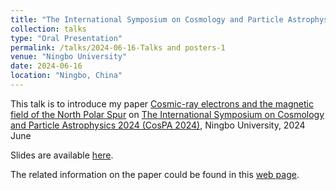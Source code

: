 ```yaml
---
title: "The International Symposium on Cosmology and Particle Astrophysics 2024 (CosPA 2024)"
collection: talks
type: "Oral Presentation"
permalink: /talks/2024-06-16-Talks and posters-1
venue: "Ningbo University"
date: 2024-06-16
location: "Ningbo, China"
---
```


This talk is to introduce my paper [Cosmic-ray electrons and the magnetic field of the North Polar Spur](https://rushingfox.github.io/publication/2023-08-01-Cosmic-ray%20electrons%20and%20the%20magnetic%20field%20of%20the%20North%20Polar%20Spur) on [The International Symposium on Cosmology and Particle Astrophysics 2024 (CosPA 2024)](https://indico.itp.ac.cn/event/198/overview), Ningbo University, 2024 June

Slides are available [here](http://rushingfox.github.io/files/aa45401-22-slides2.pdf).

The related information on the paper could be found in this [web page](https://rushingfox.github.io/publication/2023-08-01-Cosmic-ray%20electrons%20and%20the%20magnetic%20field%20of%20the%20North%20Polar%20Spur).